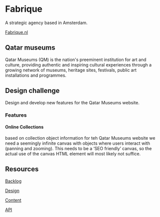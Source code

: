 # Fabrique
A strategic agency based in Amsterdam.

[Fabrique.nl](https://www.fabrique.nl/)

## Qatar museums 
Qatar Museums (QM) is the nation's preeminent institution for art and culture, providing authentic and inspiring cultural experiences through a growing network of museums, heritage sites, festivals, public art installations and programmes.

## Design challenge
Design and develop new features for the Qatar Museums website.

### Features

#### Online Collections
based on collection object information for teh Qatar Museums website we need a seemingly infinite canvas with objects where users interact with (panning and zooming). This needs to be a ‘SEO friendly’ canvas, so the actual use of the canvas HTML element will most likely not suffice.

## Resources

[Backlog](https://github.com/orgs/fdnd-agency/projects/38/)

[Design](https://github.com/fdnd-agency/fabrique/tree/main/design)

[Content](https://github.com/fdnd-agency/fabrique/tree/main/content)

[API](https://fdnd-agency.directus.app/items/fabrique_art_objects)
